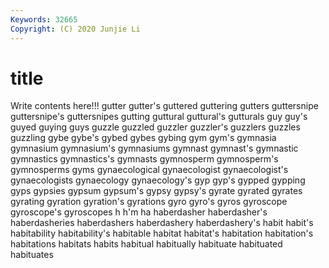 ```yaml
---
Keywords: 32665
Copyright: (C) 2020 Junjie Li
---
```


# title

Write contents here!!!
gutter 
gutter's 
guttered 
guttering 
gutters
guttersnipe 
guttersnipe's 
guttersnipes 
gutting 
guttural 
guttural's 
gutturals 
guy 
guy's 
guyed
guying 
guys 
guzzle 
guzzled 
guzzler 
guzzler's 
guzzlers 
guzzles 
guzzling 
gybe
gybe's 
gybed 
gybes 
gybing 
gym 
gym's 
gymnasia 
gymnasium 
gymnasium's 
gymnasiums
gymnast 
gymnast's 
gymnastic 
gymnastics 
gymnastics's 
gymnasts 
gymnosperm 
gymnosperm's 
gymnosperms 
gyms
gynaecological 
gynaecologist 
gynaecologist's 
gynaecologists 
gynaecology 
gynaecology's 
gyp 
gyp's 
gypped 
gypping
gyps 
gypsies 
gypsum 
gypsum's 
gypsy 
gypsy's 
gyrate 
gyrated 
gyrates 
gyrating
gyration 
gyration's 
gyrations 
gyro 
gyro's 
gyros 
gyroscope 
gyroscope's 
gyroscopes 
h
h'm 
ha 
haberdasher 
haberdasher's 
haberdasheries 
haberdashers 
haberdashery 
haberdashery's 
habit 
habit's
habitability 
habitability's 
habitable 
habitat 
habitat's 
habitation 
habitation's 
habitations 
habitats 
habits
habitual 
habitually 
habituate 
habituated 
habituates 
